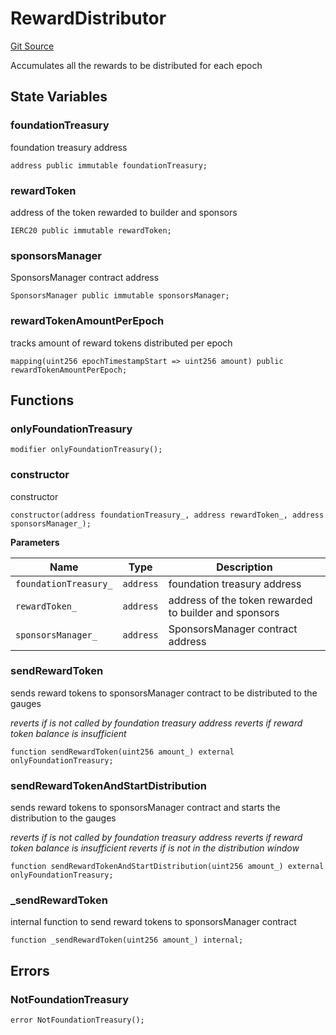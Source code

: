 # RewardDistributor

[Git Source](https://github.com/rsksmart/builder-incentives-sc/blob/1c2f800a06b2c84c125a87e09d560c971ffa9852/src/RewardDistributor.sol)

Accumulates all the rewards to be distributed for each epoch

## State Variables

### foundationTreasury

foundation treasury address

```solidity
address public immutable foundationTreasury;
```

### rewardToken

address of the token rewarded to builder and sponsors

```solidity
IERC20 public immutable rewardToken;
```

### sponsorsManager

SponsorsManager contract address

```solidity
SponsorsManager public immutable sponsorsManager;
```

### rewardTokenAmountPerEpoch

tracks amount of reward tokens distributed per epoch

```solidity
mapping(uint256 epochTimestampStart => uint256 amount) public rewardTokenAmountPerEpoch;
```

## Functions

### onlyFoundationTreasury

```solidity
modifier onlyFoundationTreasury();
```

### constructor

constructor

```solidity
constructor(address foundationTreasury_, address rewardToken_, address sponsorsManager_);
```

**Parameters**

| Name                  | Type      | Description                                           |
| --------------------- | --------- | ----------------------------------------------------- |
| `foundationTreasury_` | `address` | foundation treasury address                           |
| `rewardToken_`        | `address` | address of the token rewarded to builder and sponsors |
| `sponsorsManager_`    | `address` | SponsorsManager contract address                      |

### sendRewardToken

sends reward tokens to sponsorsManager contract to be distributed to the gauges

_reverts if is not called by foundation treasury address reverts if reward token balance is insufficient_

```solidity
function sendRewardToken(uint256 amount_) external onlyFoundationTreasury;
```

### sendRewardTokenAndStartDistribution

sends reward tokens to sponsorsManager contract and starts the distribution to the gauges

_reverts if is not called by foundation treasury address reverts if reward token balance is insufficient reverts if is
not in the distribution window_

```solidity
function sendRewardTokenAndStartDistribution(uint256 amount_) external onlyFoundationTreasury;
```

### \_sendRewardToken

internal function to send reward tokens to sponsorsManager contract

```solidity
function _sendRewardToken(uint256 amount_) internal;
```

## Errors

### NotFoundationTreasury

```solidity
error NotFoundationTreasury();
```
